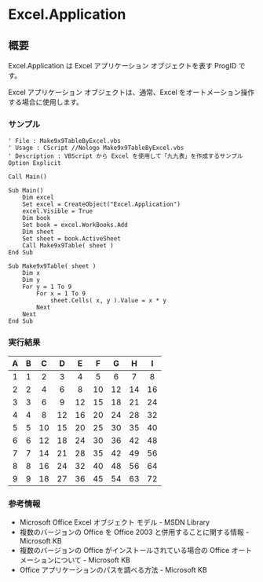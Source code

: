 # Excel.Application
## 概要
Excel.Application は Excel アプリケーション オブジェクトを表す ProgID です。

Excel アプリケーション オブジェクトは、通常、Excel をオートメーション操作する場合に使用します。

### サンプル
```vbscript
' File : Make9x9TableByExcel.vbs
' Usage : CScript //Nologo Make9x9TableByExcel.vbs
' Description : VBScript から Excel を使用して「九九表」を作成するサンプル
Option Explicit

Call Main()

Sub Main()
    Dim excel
    Set excel = CreateObject("Excel.Application")
    excel.Visible = True
    Dim book
    Set book = excel.WorkBooks.Add
    Dim sheet
    Set sheet = book.ActiveSheet
    Call Make9x9Table( sheet ) 
End Sub

Sub Make9x9Table( sheet )
    Dim x
    Dim y
    For y = 1 To 9
        For x = 1 To 9
            sheet.Cells( x, y ).Value = x * y
        Next
    Next
End Sub
```

### 実行結果
|A  |B  |C  |D  |E  |F  |G  |H  |I  |
|:-:|:-:|:-:|:-:|:-:|:-:|:-:|:-:|:-:|
|1|1|2|3|4|5|6|7|8|9|
|2|2|4|6|8|10|12|14|16|18|
|3|3|6|9|12|15|18|21|24|27|
|4|4|8|12|16|20|24|28|32|36|
|5|5|10|15|20|25|30|35|40|45|
|6|6|12|18|24|30|36|42|48|54|
|7|7|14|21|28|35|42|49|56|63|
|8|8|16|24|32|40|48|56|64|72|
|9|9|18|27|36|45|54|63|72|81|

### 参考情報
- Microsoft Office Excel オブジェクト モデル - MSDN Library
- 複数のバージョンの Office を Office 2003 と併用することに関する情報 - Microsoft KB
- 複数のバージョンの Office がインストールされている場合の Office オートメーションについて - Microsoft KB
- Office アプリケーションのパスを調べる方法 - Microsoft KB
